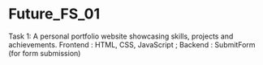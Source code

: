 # Future_FS_01
Task 1: A personal portfolio website showcasing skills, projects and achievements. Frontend : HTML, CSS, JavaScript ; Backend : SubmitForm (for form submission)    
